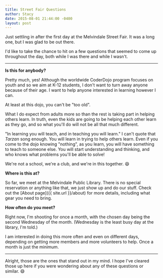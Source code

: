 ```yaml
---
title: Street Fair Questions
author: Stacy
date: 2015-08-01 21:44:00 -0400
layout: post
---
```


Just settling in after the first day at the Melvindale Street Fair. It was a long one, but I was glad to be out there.

I'd like to take the chance to hit on a few questions that seemed to come up throughout the day, both while I was there and while I wasn't.

-----

**Is this for anybody?**

<!--more-->

Pretty much, yes! Although the worldwide CoderDojo program focuses on youth and so we aim at K-12 students, I don't want to turn away anyone because of their age. I want to help anyone interested in learning however I can.

At least at this dojo, you can't be "too old".

What I do expect from adults more so than the rest is taking part in helping others learn. In truth, even the kids are going to be helping each other learn as they go, and so what you'll do will not be all that much different.

"In learning you will teach, and in teaching you will learn." I can't quote that _Tarzan_ song enough. You will learn in trying to help others learn. Even if you come to the dojo knowing "nothing", as you learn, you will have something to teach to someone else. You will start understanding and thinking, and who knows what problems you'll be able to solve!

We're not a school, we're a club, and we're in this together. :smile:

**Where is this at?**

So far, we meet at the Melvindale Public Library. There is no special reservation or anything like that, we just show up and do our stuff. Check out the [About page]({{ site.url }}/about) for more details, including what gear you need to bring.

**How often do you meet?**

Right now, I'm shooting for once a month, with the chosen day being the second Wednesday of the month. (Wednesday is the least busy day at the library, I'm told.)

I am interested in doing this more often and even on different days, depending on getting more members and more volunteers to help. Once a month is just the minimum.

-----

Alright, those are the ones that stand out in my mind. I hope I've cleared those up here if you were wondering about any of these questions or similar. :smile: